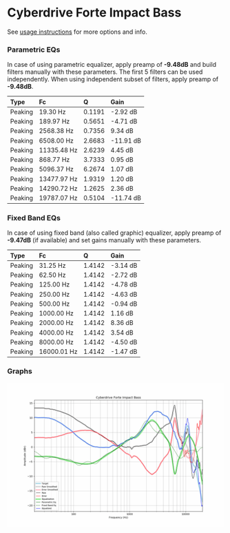 # Cyberdrive Forte Impact Bass
See [usage instructions](https://github.com/jaakkopasanen/AutoEq#usage) for more options and info.

### Parametric EQs
In case of using parametric equalizer, apply preamp of **-9.48dB** and build filters manually
with these parameters. The first 5 filters can be used independently.
When using independent subset of filters, apply preamp of **-9.48dB**.

| Type    | Fc          |      Q | Gain      |
|:--------|:------------|:-------|:----------|
| Peaking | 19.30 Hz    | 0.1191 | -2.92 dB  |
| Peaking | 189.97 Hz   | 0.5651 | -4.71 dB  |
| Peaking | 2568.38 Hz  | 0.7356 | 9.34 dB   |
| Peaking | 6508.00 Hz  | 2.6683 | -11.91 dB |
| Peaking | 11335.48 Hz | 2.6239 | 4.45 dB   |
| Peaking | 868.77 Hz   | 3.7333 | 0.95 dB   |
| Peaking | 5096.37 Hz  | 6.2674 | 1.07 dB   |
| Peaking | 13477.97 Hz | 1.9319 | 1.20 dB   |
| Peaking | 14290.72 Hz | 1.2625 | 2.36 dB   |
| Peaking | 19787.07 Hz | 0.5104 | -11.74 dB |

### Fixed Band EQs
In case of using fixed band (also called graphic) equalizer, apply preamp of **-9.47dB**
(if available) and set gains manually with these parameters.

| Type    | Fc          |      Q | Gain     |
|:--------|:------------|:-------|:---------|
| Peaking | 31.25 Hz    | 1.4142 | -3.14 dB |
| Peaking | 62.50 Hz    | 1.4142 | -2.72 dB |
| Peaking | 125.00 Hz   | 1.4142 | -4.78 dB |
| Peaking | 250.00 Hz   | 1.4142 | -4.63 dB |
| Peaking | 500.00 Hz   | 1.4142 | -0.94 dB |
| Peaking | 1000.00 Hz  | 1.4142 | 1.16 dB  |
| Peaking | 2000.00 Hz  | 1.4142 | 8.36 dB  |
| Peaking | 4000.00 Hz  | 1.4142 | 3.54 dB  |
| Peaking | 8000.00 Hz  | 1.4142 | -4.50 dB |
| Peaking | 16000.01 Hz | 1.4142 | -1.47 dB |

### Graphs
![](./Cyberdrive%20Forte%20Impact%20Bass.png)